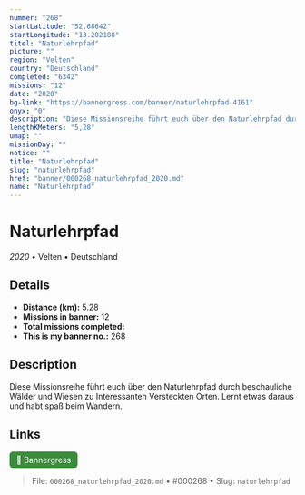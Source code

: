 ```yaml
---
nummer: "268"
startLatitude: "52.68642"
startLongitude: "13.202188"
titel: "Naturlehrpfad"
picture: ""
region: "Velten"
country: "Deutschland"
completed: "6342"
missions: "12"
date: "2020"
bg-link: "https://bannergress.com/banner/naturlehrpfad-4161"
onyx: "0"
description: "Diese Missionsreihe führt euch über den Naturlehrpfad durch beschauliche Wälder und Wiesen zu Interessanten Versteckten Orten.\nLernt etwas daraus und habt spaß beim Wandern."
lengthKMeters: "5,28"
umap: ""
missionDay: ""
notice: ""
title: "Naturlehrpfad"
slug: "naturlehrpfad"
href: "banner/000268_naturlehrpfad_2020.md"
name: "Naturlehrpfad"
---
```

# Naturlehrpfad

*2020* • Velten • Deutschland





## Details
- **Distance (km):** 5.28
- **Missions in banner:** 12
- **Total missions completed:** 
- **This is my banner no.:** 268



## Description
Diese Missionsreihe führt euch über den Naturlehrpfad durch beschauliche Wälder und Wiesen zu Interessanten Versteckten Orten.
Lernt etwas daraus und habt spaß beim Wandern.



## Links
<a href="https://bannergress.com/banner/naturlehrpfad-4161" target="_blank" style="display:inline-block;margin-right:8px;padding:6px 12px;background:#3c8b3c;color:#fff;text-decoration:none;border-radius:6px;">🔗 Bannergress</a>



> File: `000268_naturlehrpfad_2020.md` • #000268 • Slug: `naturlehrpfad`
